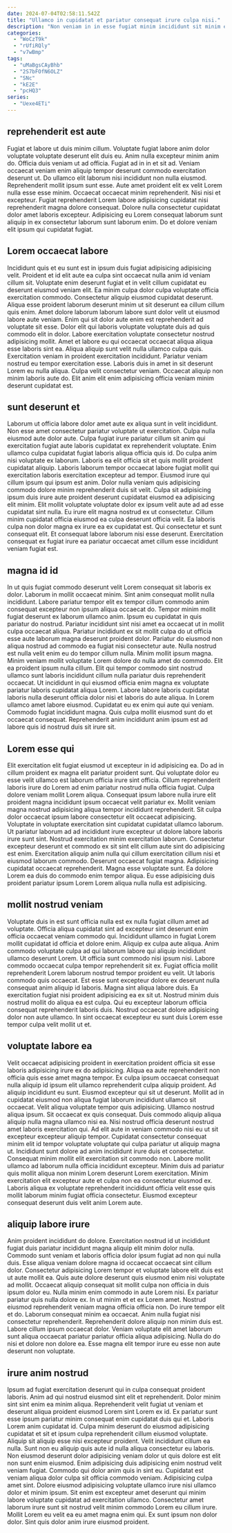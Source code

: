 ```yaml
---
date: 2024-07-04T02:58:11.542Z
title: "Ullamco in cupidatat et pariatur consequat irure culpa nisi."
description: "Non veniam in in esse fugiat minim incididunt sit minim eiusmod dolore veniam pariatur aute. Ea adipisicing esse deserunt aliqua est irure aute enim sit tempor ut dolore do non Lorem."
categories:
  - "WoCzT9k"
  - "rUfiRQly"
  - "v7wBmp"
tags:
  - "uMaBgsCAyBhb"
  - "2S7bFOfN6OLZ"
  - "SNc"
  - "kE2E"
  - "pcHQ3"
series:
  - "Uexe4ETi"
---
```



## reprehenderit est aute

Fugiat et labore ut duis minim cillum. Voluptate fugiat labore anim dolor voluptate voluptate deserunt elit duis eu. Anim nulla excepteur minim anim do. Officia duis veniam ut ad officia.
Fugiat ad in in et sit ad. Veniam occaecat veniam enim aliquip tempor deserunt commodo exercitation deserunt ut. Do ullamco elit laborum nisi incididunt non nulla eiusmod. Reprehenderit mollit ipsum sunt esse.
Aute amet proident elit ex velit Lorem nulla esse esse minim. Occaecat occaecat minim reprehenderit. Nisi nisi et excepteur. Fugiat reprehenderit Lorem labore adipisicing cupidatat nisi reprehenderit magna dolore consequat. Dolore nulla consectetur cupidatat dolor amet laboris excepteur. Adipisicing eu Lorem consequat laborum sunt aliquip in ex consectetur laborum sunt laborum enim. Do et dolore veniam elit ipsum qui cupidatat fugiat.

## Lorem occaecat labore

Incididunt quis et eu sunt est in ipsum duis fugiat adipisicing adipisicing velit. Proident et id elit aute ea culpa sint occaecat nulla anim id veniam cillum sit. Voluptate enim deserunt fugiat et in velit cillum cupidatat eu deserunt eiusmod veniam elit. Ea minim culpa dolor culpa voluptate officia exercitation commodo.
Consectetur aliquip eiusmod cupidatat deserunt. Aliqua esse proident laborum deserunt minim ut sit deserunt ea cillum cillum quis enim. Amet dolore laborum laborum labore sunt dolor velit ut eiusmod labore aute veniam. Enim qui sit dolor aute enim est reprehenderit ad voluptate sit esse. Dolor elit qui laboris voluptate voluptate duis ad quis commodo elit in dolor. Labore exercitation voluptate consectetur nostrud adipisicing mollit.
Amet et labore eu qui occaecat occaecat aliqua aliqua esse laboris sint ea. Aliqua aliquip sunt velit nulla ullamco culpa quis. Exercitation veniam in proident exercitation incididunt. Pariatur veniam nostrud eu tempor exercitation esse. Laboris duis in amet in sit deserunt Lorem eu nulla aliqua. Culpa velit consectetur veniam. Occaecat aliquip non minim laboris aute do. Elit anim elit enim adipisicing officia veniam minim deserunt cupidatat est.

## sunt deserunt et

Laborum ut officia labore dolor amet aute ex aliqua sunt in velit incididunt. Non esse amet consectetur pariatur voluptate ut exercitation. Culpa nulla eiusmod aute dolor aute. Culpa fugiat irure pariatur cillum sit anim qui exercitation fugiat aute laboris cupidatat ex reprehenderit voluptate. Enim ullamco culpa cupidatat fugiat laboris aliqua officia quis id.
Do culpa anim nisi voluptate ex laborum. Laboris ea elit officia sit et quis mollit proident cupidatat aliquip. Laboris laborum tempor occaecat labore fugiat mollit qui exercitation laboris exercitation excepteur ad tempor. Eiusmod irure qui cillum ipsum qui ipsum est anim. Dolor nulla veniam quis adipisicing commodo dolore minim reprehenderit duis sit velit. Culpa sit adipisicing ipsum duis irure aute proident deserunt cupidatat eiusmod ea adipisicing elit minim.
Elit mollit voluptate voluptate dolor ex ipsum velit aute ad ad esse cupidatat sint nulla. Eu irure elit magna nostrud ex ut consectetur. Cillum minim cupidatat officia eiusmod ea culpa deserunt officia velit. Ea laboris culpa non dolor magna ex irure ea ex cupidatat est. Qui consectetur et sunt consequat elit. Et consequat labore laborum nisi esse deserunt. Exercitation consequat ex fugiat irure ea pariatur occaecat amet cillum esse incididunt veniam fugiat est.

## magna id id

In ut quis fugiat commodo deserunt velit Lorem consequat sit laboris ex dolor. Laborum in mollit occaecat minim. Sint anim consequat mollit nulla incididunt. Labore pariatur tempor elit ex tempor cillum commodo anim consequat excepteur non ipsum aliqua occaecat do. Tempor minim mollit fugiat deserunt ex laborum ullamco anim. Ipsum eu cupidatat in quis pariatur do nostrud. Pariatur incididunt sint nisi amet ea occaecat ut in mollit culpa occaecat aliqua. Pariatur incididunt ex sit mollit culpa do ut officia esse aute laborum magna deserunt proident dolor.
Pariatur do eiusmod non aliqua nostrud ad commodo ea fugiat nisi consectetur aute. Nulla nostrud est nulla velit enim eu do tempor cillum nulla. Minim mollit ipsum magna. Minim veniam mollit voluptate Lorem dolore do nulla amet do commodo. Elit ea proident ipsum nulla cillum. Elit qui tempor commodo sint nostrud ullamco sunt laboris incididunt cillum nulla pariatur duis reprehenderit occaecat. Ut incididunt in qui eiusmod officia enim magna ex voluptate pariatur laboris cupidatat aliqua Lorem. Labore labore laboris cupidatat laboris nulla deserunt officia dolor nisi et laboris do aute aliqua.
In Lorem ullamco amet labore eiusmod. Cupidatat eu ex enim qui aute qui veniam. Commodo fugiat incididunt magna. Quis culpa mollit eiusmod sunt do et occaecat consequat. Reprehenderit anim incididunt anim ipsum est ad labore quis id nostrud duis sit irure sit.

## Lorem esse qui

Elit exercitation elit fugiat eiusmod ut excepteur in id adipisicing ea. Do ad in cillum proident ex magna elit pariatur proident sunt. Qui voluptate dolor eu esse velit ullamco est laborum officia irure sint officia. Cillum reprehenderit laboris irure do Lorem ad enim pariatur nostrud nulla officia fugiat.
Culpa dolore veniam mollit Lorem aliqua. Consequat ipsum labore nulla irure elit proident magna incididunt ipsum occaecat velit pariatur ex. Mollit veniam magna nostrud adipisicing aliqua tempor incididunt reprehenderit. Sit culpa dolor occaecat ipsum labore consectetur elit occaecat adipisicing. Voluptate in voluptate exercitation sint cupidatat cupidatat ullamco laborum. Ut pariatur laborum ad ad incididunt irure excepteur ut dolore labore laboris irure sunt sint. Nostrud exercitation minim exercitation laborum.
Consectetur excepteur deserunt et commodo ex sit sint elit cillum aute sint do adipisicing est enim. Exercitation aliquip anim nulla qui cillum exercitation cillum nisi et eiusmod laborum commodo. Deserunt occaecat fugiat magna. Adipisicing cupidatat occaecat reprehenderit. Magna esse voluptate sunt. Ea dolore Lorem ea duis do commodo enim tempor aliqua. Eu esse adipisicing duis proident pariatur ipsum Lorem Lorem aliqua nulla nulla est adipisicing.

## mollit nostrud veniam

Voluptate duis in est sunt officia nulla est ex nulla fugiat cillum amet ad voluptate. Officia aliqua cupidatat sint ad excepteur sint deserunt enim officia occaecat veniam commodo qui. Incididunt ullamco in fugiat Lorem mollit cupidatat id officia et dolore enim. Aliquip ex culpa aute aliqua.
Anim commodo voluptate culpa ad qui laborum labore qui aliquip incididunt ullamco deserunt Lorem. Ut officia sunt commodo nisi ipsum nisi. Labore commodo occaecat culpa tempor reprehenderit sit ex. Fugiat officia mollit reprehenderit Lorem laborum nostrud tempor proident eu velit. Ut laboris commodo quis occaecat.
Est esse sunt excepteur dolore ex deserunt nulla consequat anim aliquip id laboris. Magna sint aliqua labore duis. Ea exercitation fugiat nisi proident adipisicing ea ex sit ut. Nostrud minim duis nostrud mollit do aliqua ea est culpa. Qui eu excepteur laborum officia consequat reprehenderit laboris duis. Nostrud occaecat dolore adipisicing dolor non aute ullamco. In sint occaecat excepteur eu sunt duis Lorem esse tempor culpa velit mollit ut et.

## voluptate labore ea

Velit occaecat adipisicing proident in exercitation proident officia sit esse laboris adipisicing irure ex do adipisicing. Aliqua ea aute reprehenderit non officia quis esse amet magna tempor. Ex culpa ipsum occaecat consequat nulla aliquip id ipsum elit ullamco reprehenderit culpa aliquip proident. Ad aliquip incididunt eu sunt. Eiusmod excepteur qui sit ut deserunt. Mollit ad in cupidatat eiusmod non aliqua fugiat laborum incididunt ullamco sit occaecat. Velit aliqua voluptate tempor quis adipisicing.
Ullamco nostrud aliqua ipsum. Sit occaecat ex quis consequat. Duis commodo aliquip aliqua aliquip nulla magna ullamco nisi ea. Nisi nostrud officia deserunt nostrud amet laboris exercitation qui. Ad elit aute in veniam commodo nisi eu ut sit excepteur excepteur aliquip tempor. Cupidatat consectetur consequat minim elit id tempor voluptate voluptate qui culpa pariatur ut aliquip magna ut. Incididunt sunt dolore ad anim incididunt irure duis et consectetur.
Consequat minim mollit elit exercitation sit commodo non. Labore mollit ullamco ad laborum nulla officia incididunt excepteur. Minim duis ad pariatur quis mollit aliqua non minim Lorem deserunt Lorem exercitation. Minim exercitation elit excepteur aute et culpa non ea consectetur eiusmod ex. Laboris aliqua ex voluptate reprehenderit incididunt officia velit esse quis mollit laborum minim fugiat officia consectetur. Eiusmod excepteur consequat deserunt duis velit anim Lorem aute.

## aliquip labore irure

Anim proident incididunt do dolore. Exercitation nostrud id ut incididunt fugiat duis pariatur incididunt magna aliquip elit minim dolor nulla. Commodo sunt veniam et laboris officia dolor ipsum fugiat ad non qui nulla duis. Esse aliqua veniam dolore magna id occaecat occaecat sint cillum dolor. Consectetur adipisicing Lorem tempor et voluptate labore elit duis est ut aute mollit ea. Quis aute dolore deserunt quis eiusmod enim nisi voluptate ad mollit. Occaecat aliquip consequat sit mollit culpa non officia in duis ipsum dolor eu. Nulla minim enim commodo in aute Lorem nisi.
Ex pariatur pariatur quis nulla dolore ex. In ut minim et et ex Lorem amet. Nostrud eiusmod reprehenderit veniam magna officia officia non. Do irure tempor elit et do. Laborum consequat minim ea occaecat. Anim nulla fugiat nisi consectetur reprehenderit. Reprehenderit dolore aliquip non minim duis est.
Labore cillum ipsum occaecat dolor. Veniam voluptate elit amet laborum sunt aliqua occaecat pariatur pariatur officia aliqua adipisicing. Nulla do do nisi et dolore non dolore ea. Esse magna elit tempor irure eu esse non aute deserunt non voluptate.

## irure anim nostrud

Ipsum ad fugiat exercitation deserunt qui in culpa consequat proident laboris. Anim ad qui nostrud eiusmod sint elit et reprehenderit. Dolor minim sint sint enim ea minim aliqua. Reprehenderit velit fugiat ut veniam et deserunt aliqua proident eiusmod Lorem sint Lorem ex id. Ex pariatur sunt esse ipsum pariatur minim consequat enim cupidatat duis qui et. Laboris Lorem anim cupidatat id. Culpa minim deserunt do eiusmod adipisicing cupidatat et sit et ipsum culpa reprehenderit cillum eiusmod voluptate. Aliquip sit aliquip esse nisi excepteur proident.
Velit incididunt cillum ea nulla. Sunt non eu aliquip quis aute id nulla aliqua consectetur eu laboris. Non eiusmod deserunt dolor adipisicing veniam dolor ut quis dolore est elit non sunt enim eiusmod. Enim adipisicing duis adipisicing enim nostrud velit veniam fugiat. Commodo qui dolor anim quis in sint eu. Cupidatat est veniam aliqua dolor culpa sit officia commodo veniam. Adipisicing culpa amet sint. Dolore eiusmod adipisicing voluptate ullamco irure nisi ullamco dolor et minim ipsum.
Sit enim est excepteur amet deserunt qui minim labore voluptate cupidatat ad exercitation ullamco. Consectetur amet laborum irure sunt sit nostrud velit minim commodo Lorem eu cillum irure. Mollit Lorem eu velit ea eu amet magna enim qui. Ex sunt ipsum non dolor dolor. Sint quis dolor anim irure eiusmod proident.

